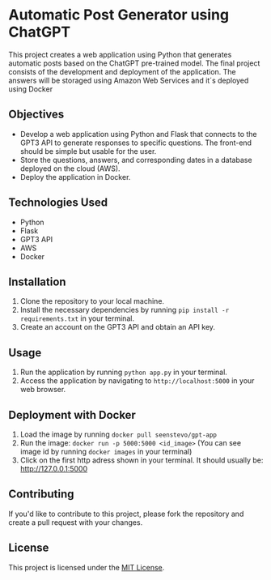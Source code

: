 # Automatic Post Generator using ChatGPT

This project creates a web application using Python that generates automatic posts based on the ChatGPT pre-trained model. The final project consists of the development and deployment of the application. The answers will be storaged using Amazon Web Services and it´s deployed using Docker

## Objectives
* Develop a web application using Python and Flask that connects to the GPT3 API to generate responses to specific questions. The front-end should be simple but usable for the user.
* Store the questions, answers, and corresponding dates in a database deployed on the cloud (AWS).
* Deploy the application in Docker.

## Technologies Used
* Python
* Flask
* GPT3 API
* AWS
* Docker

## Installation
1. Clone the repository to your local machine.
2. Install the necessary dependencies by running `pip install -r requirements.txt` in your terminal.
3. Create an account on the GPT3 API and obtain an API key.

## Usage
1. Run the application by running `python app.py` in your terminal.
2. Access the application by navigating to `http://localhost:5000` in your web browser.

## Deployment with Docker
1. Load the image by running `docker pull seenstevo/gpt-app`
2. Run the image: `docker run -p 5000:5000 <id_image>`
  (You can see image id by running `docker images` in your terminal)
3. Click on the first http adress shown in your terminal. It should usually be: http://127.0.0.1:5000

## Contributing
If you'd like to contribute to this project, please fork the repository and create a pull request with your changes.

## License
This project is licensed under the [MIT License](https://opensource.org/licenses/MIT).
